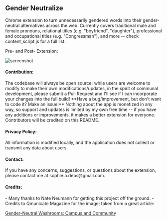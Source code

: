 <h2>Gender Neutralize</h2>
Chrome extension to turn unnecessarily gendered words into their gender-neutral alternatives across the web. Currently covers traditional male and female pronouns, relational titles (e.g. "boyfriend", "daughter"), professional and occupational titles (e.g. "Congressman"), and more -- check content_script.js for a full list.  

Pre- and Post- Extension:

![screenshot](http://i.imgur.com/PhQWJMK.jpg)


<h4>Contribution:</h4>
The codebase will always be open source; while users are welcome to modify to make their own modifications/updates, in the spirit of communal development, please submit a Pull Request and I'll see if I can incorporate your changes into the full build! 
**Have a bug/improvement, but don't want to code it? Make an issue!**
Nothing about the app is monetized in any way, so support and updates is limited by my own free time -- if you have any additions or improvements, it makes a better extension for everyone. Contributors will be credited on this README.

<h4>Privacy Policy:</h4>

All information is modified locally, and the application does not collect or transmit any data about users.

<h4>Contact:</h4>
If you have any concerns, suggestions, or questions about the extension, please contact me at sophie.a.debs@gmail.com.

<h4>Credits:</h4>
- Many thanks to Nate Neumann for getting this project off the ground. 
- Credits to Qmunicate Magazine for the image; taken from a great article:

[Gender-Neutral Washrooms: Campus and Community](https://qmunicatemagazine.com/2015/02/07/gender-neutral-washrooms-campus-and-community)
